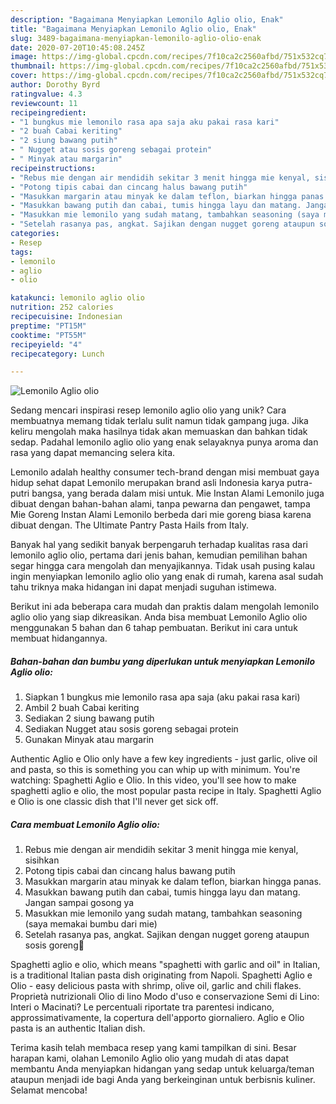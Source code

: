 ```yaml
---
description: "Bagaimana Menyiapkan Lemonilo Aglio olio, Enak"
title: "Bagaimana Menyiapkan Lemonilo Aglio olio, Enak"
slug: 3489-bagaimana-menyiapkan-lemonilo-aglio-olio-enak
date: 2020-07-20T10:45:08.245Z
image: https://img-global.cpcdn.com/recipes/7f10ca2c2560afbd/751x532cq70/lemonilo-aglio-olio-foto-resep-utama.jpg
thumbnail: https://img-global.cpcdn.com/recipes/7f10ca2c2560afbd/751x532cq70/lemonilo-aglio-olio-foto-resep-utama.jpg
cover: https://img-global.cpcdn.com/recipes/7f10ca2c2560afbd/751x532cq70/lemonilo-aglio-olio-foto-resep-utama.jpg
author: Dorothy Byrd
ratingvalue: 4.3
reviewcount: 11
recipeingredient:
- "1 bungkus mie lemonilo rasa apa saja aku pakai rasa kari"
- "2 buah Cabai keriting"
- "2 siung bawang putih"
- " Nugget atau sosis goreng sebagai protein"
- " Minyak atau margarin"
recipeinstructions:
- "Rebus mie dengan air mendidih sekitar 3 menit hingga mie kenyal, sisihkan"
- "Potong tipis cabai dan cincang halus bawang putih"
- "Masukkan margarin atau minyak ke dalam teflon, biarkan hingga panas."
- "Masukkan bawang putih dan cabai, tumis hingga layu dan matang. Jangan sampai gosong ya"
- "Masukkan mie lemonilo yang sudah matang, tambahkan seasoning (saya memakai bumbu dari mie)"
- "Setelah rasanya pas, angkat. Sajikan dengan nugget goreng ataupun sosis goreng🙂"
categories:
- Resep
tags:
- lemonilo
- aglio
- olio

katakunci: lemonilo aglio olio 
nutrition: 252 calories
recipecuisine: Indonesian
preptime: "PT15M"
cooktime: "PT55M"
recipeyield: "4"
recipecategory: Lunch

---
```



![Lemonilo Aglio olio](https://img-global.cpcdn.com/recipes/7f10ca2c2560afbd/751x532cq70/lemonilo-aglio-olio-foto-resep-utama.jpg)

Sedang mencari inspirasi resep lemonilo aglio olio yang unik? Cara membuatnya memang tidak terlalu sulit namun tidak gampang juga. Jika keliru mengolah maka hasilnya tidak akan memuaskan dan bahkan tidak sedap. Padahal lemonilo aglio olio yang enak selayaknya punya aroma dan rasa yang dapat memancing selera kita.

Lemonilo adalah healthy consumer tech-brand dengan misi membuat gaya hidup sehat dapat Lemonilo merupakan brand asli Indonesia karya putra-putri bangsa, yang berada dalam misi untuk. Mie Instan Alami Lemonilo juga dibuat dengan bahan-bahan alami, tanpa pewarna dan pengawet, tampa Mie Goreng Instan Alami Lemonilo berbeda dari mie goreng biasa karena dibuat dengan. The Ultimate Pantry Pasta Hails from Italy.

Banyak hal yang sedikit banyak berpengaruh terhadap kualitas rasa dari lemonilo aglio olio, pertama dari jenis bahan, kemudian pemilihan bahan segar hingga cara mengolah dan menyajikannya. Tidak usah pusing kalau ingin menyiapkan lemonilo aglio olio yang enak di rumah, karena asal sudah tahu triknya maka hidangan ini dapat menjadi suguhan istimewa.


Berikut ini ada beberapa cara mudah dan praktis dalam mengolah lemonilo aglio olio yang siap dikreasikan. Anda bisa membuat Lemonilo Aglio olio menggunakan 5 bahan dan 6 tahap pembuatan. Berikut ini cara untuk membuat hidangannya.

<!--inarticleads1-->

##### Bahan-bahan dan bumbu yang diperlukan untuk menyiapkan Lemonilo Aglio olio:

1. Siapkan 1 bungkus mie lemonilo rasa apa saja (aku pakai rasa kari)
1. Ambil 2 buah Cabai keriting
1. Sediakan 2 siung bawang putih
1. Sediakan  Nugget atau sosis goreng sebagai protein
1. Gunakan  Minyak atau margarin


Authentic Aglio e Olio only have a few key ingredients - just garlic, olive oil and pasta, so this is something you can whip up with minimum. You&#39;re watching: Spaghetti Aglio e Olio. In this video, you&#39;ll see how to make spaghetti aglio e olio, the most popular pasta recipe in Italy. Spaghetti Aglio e Olio is one classic dish that I&#39;ll never get sick off. 

<!--inarticleads2-->

##### Cara membuat Lemonilo Aglio olio:

1. Rebus mie dengan air mendidih sekitar 3 menit hingga mie kenyal, sisihkan
1. Potong tipis cabai dan cincang halus bawang putih
1. Masukkan margarin atau minyak ke dalam teflon, biarkan hingga panas.
1. Masukkan bawang putih dan cabai, tumis hingga layu dan matang. Jangan sampai gosong ya
1. Masukkan mie lemonilo yang sudah matang, tambahkan seasoning (saya memakai bumbu dari mie)
1. Setelah rasanya pas, angkat. Sajikan dengan nugget goreng ataupun sosis goreng🙂


Spaghetti aglio e olio, which means &#34;spaghetti with garlic and oil&#34; in Italian, is a traditional Italian pasta dish originating from Napoli. Spaghetti Aglio e Olio - easy delicious pasta with shrimp, olive oil, garlic and chili flakes. Proprietà nutrizionali Olio di lino Modo d&#39;uso e conservazione Semi di Lino: Interi o Macinati? Le percentuali riportate tra parentesi indicano, approssimativamente, la copertura dell&#39;apporto giornaliero. Aglio e Olio pasta is an authentic Italian dish. 

Terima kasih telah membaca resep yang kami tampilkan di sini. Besar harapan kami, olahan Lemonilo Aglio olio yang mudah di atas dapat membantu Anda menyiapkan hidangan yang sedap untuk keluarga/teman ataupun menjadi ide bagi Anda yang berkeinginan untuk berbisnis kuliner. Selamat mencoba!
